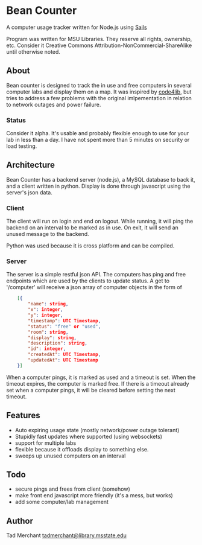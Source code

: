 # Bean Counter

A computer usage tracker written for Node.js using [Sails](http://sailsjs.org)

Program was written for MSU Libraries.  They reserve all rights, ownership, etc.  Consider it Creative Commons Attribution-NonCommercial-ShareAlike until otherwise noted.


## About

Bean counter is designed to track the in use and free computers in several computer labs and display them on a map.  It was inspired by [code4lib](journal.code4lib.org/articles/4067), but tries to address a few problems with the original imlpementation in relation to network outages and power failure.

### Status

Consider it alpha.  It's usable and probably flexible enough to use for your lab in less than a day.  I have not spent more than 5 minutes on security or load testing.

## Architecture

Bean Counter has a backend server (node.js), a MySQL database to back it, and a client written in python.  Display is done through javascript using the server's json data.

### Client

The client will run on login and end on logout.  While running, it will ping the backend on an interval to be marked as in use.  On exit, it will send an unused message to the backend.

Python was used because it is cross platform and can be compiled.

### Server

The server is a simple restful json API. The computers has ping and free endpoints which are used by the clients to update status.  A get to '/computer' will receive a json array of computer objects in the form of

```json
    [{
        "name": string,
        "x": integer,
        "y": integer,
        "timestamp": UTC Timestamp,
        "status": "free" or "used",
        "room": string,
        "display": string,
        "description": string,
        "id": integer,
        "createdAt": UTC Timestamp,
        "updatedAt": UTC Timestamp
    }]
```

When a computer pings, it is marked as used and a timeout is set.  When the timeout expires, the computer is marked free.  If there is a timeout already set when a computer pings, it will be cleared before setting the next timeout.


## Features
 - Auto expiring usage state (mostly network/power outage tolerant)
 - Stupidly fast updates where supported (using websockets)
 - support for multiple labs
 - flexible because it offloads display to something else.
 - sweeps up unused computers on an interval


## Todo

 - secure pings and frees from client (somehow)
 - make front end javascript more friendly (it's a mess, but works)
 - add some computer/lab management


## Author

Tad Merchant <tadmerchant@library.msstate.edu>
